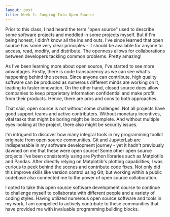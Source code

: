 ```yaml
---
layout: post
title: Week 1: Jumping Into Open Source
---
```


Prior to this class, I had heard the term "open source" used to describe some software projects and meddled in some projects myself. But if I'm being honest, I didn't know all the ins and outs. I've since learned that open source has some very clear principles - it should be available for anyone to access, read, modify, and distribute. The openness allows for collaborations between developers tackling common problems. Pretty amazing!

As I've been learning more about open source, I've started to see more advantages. Firstly, there is code transparency as we can see what's happening behind the scenes. Since anyone can contribute, high quality software can be produced as numerous different minds are working on it, leading to faster innovation. On the other hand, closed source does allow companies to keep proprietary information confidential and make profit from their products. Hence, there are pros and cons to both approaches. 

That said, open source is not without some challenges. Not all projects have good support teams and active contributers. Without monetary incentives, vital tasks that might be boring might be incomplete. And without multiple eyes looking at the project, there also might be security issues.

I'm intrigued to discover how many integral tools in my programming toolkit originate from open source communities. Git and JupyterLab are indispensable in my software development journey - yet it hadn't previously dawned on me that these were open source! Some other open source projects I've been consistently using are Python libraries such as Matplotlib and Pandas. After directly relying on Matplotlib's plotting capabilities, I was curious to peek behind the scenes and contribute code fixes. Not only did this improve skills like version control using Git, but working within a public codebase also connected me to the power of open source collaboration.

I opted to take this open source software development course to continue to challenge myself to collaborate with different people and a variety of coding styles. Having utilized numerous open source software and tools in my work, I am compelled to actively contribute to these communities that have provided me with invaluable programming building blocks.